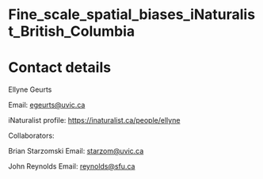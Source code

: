 # Fine_scale_spatial_biases_iNaturalist_British_Columbia

# Contact details
Ellyne Geurts

Email: egeurts@uvic.ca 

iNaturalist profile: https://inaturalist.ca/people/ellyne  
  
Collaborators:

Brian Starzomski Email: starzom@uvic.ca

John Reynolds Email: reynolds@sfu.ca
